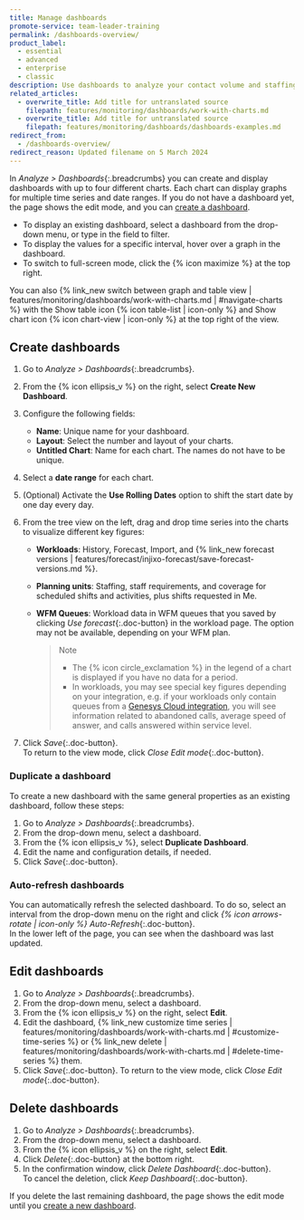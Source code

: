 ```yaml
---
title: Manage dashboards
promote-service: team-leader-training
permalink: /dashboards-overview/
product_label:
  - essential
  - advanced
  - enterprise
  - classic
description: Use dashboards to analyze your contact volume and staffing level data.
related_articles:
  - overwrite_title: Add title for untranslated source
    filepath: features/monitoring/dashboards/work-with-charts.md
  - overwrite_title: Add title for untranslated source
    filepath: features/monitoring/dashboards/dashboards-examples.md
redirect_from:
  - /dashboards-overview/
redirect_reason: Updated filename on 5 March 2024
---
```


In _Analyze > Dashboards_{:.breadcrumbs} you can create and display dashboards with up to four different charts. Each chart can display graphs for multiple time series and date ranges. If you do not have a dashboard yet, the page shows the edit mode, and you can [create a dashboard](#create-dashboards).

- To display an existing dashboard, select a dashboard from the drop-down menu, or type in the field to filter.
- To display the values for a specific interval, hover over a graph in the dashboard.
- To switch to full-screen mode, click the {% icon maximize %} at the top right.

You can also {% link_new switch between graph and table view | features/monitoring/dashboards/work-with-charts.md | #navigate-charts %} with the Show table icon {% icon table-list | icon-only %} and Show chart icon {% icon chart-view | icon-only %} at the top right of the view.

## Create dashboards

1. Go to _Analyze > Dashboards_{:.breadcrumbs}.
2. From the {% icon ellipsis_v %} on the right, select **Create New Dashboard**.
3. Configure the following fields:

   - **Name**: Unique name for your dashboard.
   - **Layout**: Select the number and layout of your charts.
   - **Untitled Chart**: Name for each chart. The names do not have to be unique.

4. Select a **date range** for each chart.
5. (Optional) Activate the **Use Rolling Dates** option to shift the start date by one day every day.
6. From the tree view on the left, drag and drop time series into the charts to visualize different key figures:

   - **Workloads**: History, Forecast, Import, and {% link_new forecast versions | features/forecast/injixo-forecast/save-forecast-versions.md %}.
   - **Planning units**: Staffing, staff requirements, and coverage for scheduled shifts and activities, plus shifts requested in Me.
   - **WFM Queues**: Workload data in WFM queues that you saved by clicking _Use forecast_{:.doc-button} in the workload page. The option may not be available, depending on your WFM plan.

     > Note
     >
     > - The {% icon circle_exclamation %} in the legend of a chart is displayed if you have no data for a period.
     > - In workloads, you may see special key figures depending on your integration, e.g. if your workloads only contain queues from a [Genesys Cloud integration](/add-genesys-cloud-integration/), you will see information related to abandoned calls, average speed of answer, and calls answered within service level.

7. Click _Save_{:.doc-button}.<br>To return to the view mode, click _Close Edit mode_{:.doc-button}.

### Duplicate a dashboard

To create a new dashboard with the same general properties as an existing dashboard, follow these steps:

1. Go to _Analyze > Dashboards_{:.breadcrumbs}.
2. From the drop-down menu, select a dashboard.
3. From the {% icon ellipsis_v %}, select **Duplicate Dashboard**.
4. Edit the name and configuration details, if needed.
5. Click _Save_{:.doc-button}.

### Auto-refresh dashboards

You can automatically refresh the selected dashboard. To do so, select an interval from the drop-down menu on the right and click _{% icon arrows-rotate | icon-only %} Auto-Refresh_{:.doc-button}.<br>In the lower left of the page, you can see when the dashboard was last updated.

## Edit dashboards

1. Go to _Analyze > Dashboards_{:.breadcrumbs}.
2. From the drop-down menu, select a dashboard.
3. From the {% icon ellipsis_v %} on the right, select **Edit**.
4. Edit the dashboard, {% link_new customize time series | features/monitoring/dashboards/work-with-charts.md | #customize-time-series %} or {% link_new delete | features/monitoring/dashboards/work-with-charts.md | #delete-time-series %} them.
5. Click _Save_{:.doc-button}. To return to the view mode, click _Close Edit mode_{:.doc-button}.

## Delete dashboards

1. Go to _Analyze > Dashboards_{:.breadcrumbs}.
2. From the drop-down menu, select a dashboard.
3. From the {% icon ellipsis_v %} on the right, select **Edit**.
4. Click _Delete_{:.doc-button} at the bottom right.
5. In the confirmation window, click _Delete Dashboard_{:.doc-button}.<br> To cancel the deletion, click _Keep Dashboard_{:.doc-button}.

If you delete the last remaining dashboard, the page shows the edit mode until you [create a new dashboard](#create-dashboards).
